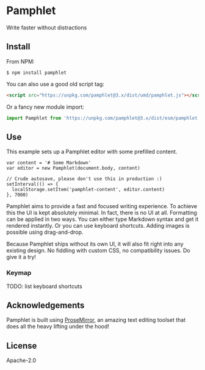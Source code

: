 # Pamphlet

Write faster without distractions

## Install

From NPM:

```
$ npm install pamphlet
```

You can also use a good old script tag:

```html
<script src="https://unpkg.com/pamphlet@3.x/dist/umd/pamphlet.js"></script>
```

Or a fancy new module import:

```js
import Pamphlet from 'https://unpkg.com/pamphlet@3.x/dist/esm/pamphlet.js'
```

## Use

This example sets up a Pamphlet editor with some prefilled content.

```
var content = '# Some Markdown'
var editor = new Pamphlet(document.body, content)

// Crude autosave, please don't use this in production :)
setInterval(() => {
  localStorage.setItem('pamphlet-content', editor.content)
}, 7000)
```

Pamphlet aims to provide a fast and focused writing experience. To achieve this the UI is kept absolutely minimal. In fact, there is no UI at all. Formatting can be applied in two ways. You can either type Markdown syntax and get it rendered instantly. Or you can use keyboard shortcuts. Adding images is possible using drag-and-drop.

Because Pamphlet ships without its own UI, it will also fit right into any existing design. No fiddling with custom CSS, no compatibility issues. Do give it a try!

### Keymap

TODO: list keyboard shortcuts

## Acknowledgements

Pamphlet is built using [ProseMirror](https://prosemirror.net), an amazing text editing toolset that does all the heavy lifting under the hood!

## License

Apache-2.0
